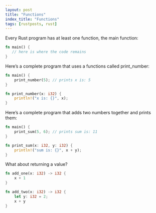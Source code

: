 ```yaml
---
layout: post
title: "Functions"
index_title: "Functions"
tags: [rustposts, rust]
---
```


Every Rust program has at least one function, the main function:

```rust
fn main() {
   // here is where the code remains
}
````

Here’s a complete program that uses a functions called print_number:

```rust
fn main() {
    print_number(5); // prints x is: 5
}

fn print_number(x: i32) {
    println!("x is: {}", x);
}
```

Here’s a complete program that adds two numbers together and prints them:

```rust
fn main() {
    print_sum(5, 6); // prints sum is: 11
}

fn print_sum(x: i32, y: i32) {
    println!("sum is: {}", x + y);
}
```

What about returning a value?

```rust
fn add_one(x: i32) -> i32 {
    x + 1
}

fn add_two(x: i32) -> i32 {
    let y: i32 = 2;
    x + y
}
```

